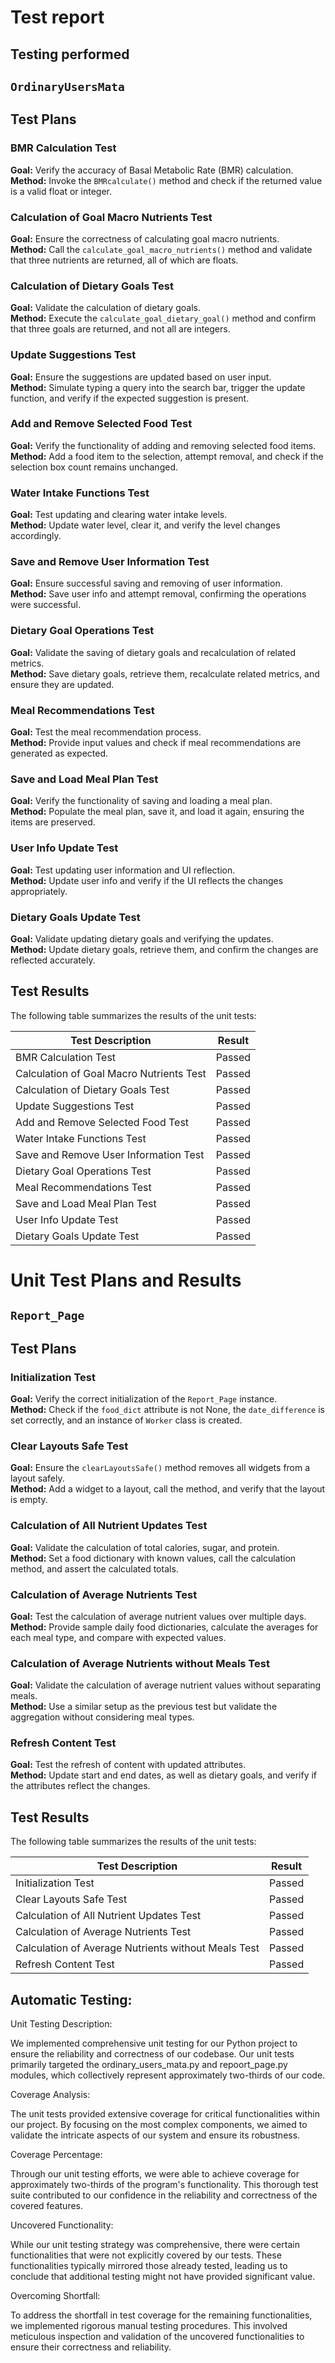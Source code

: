 # Test report  

## Testing performed

## `OrdinaryUsersMata`

## Test Plans

### BMR Calculation Test
**Goal:** Verify the accuracy of Basal Metabolic Rate (BMR) calculation.  
**Method:** Invoke the `BMRcalculate()` method and check if the returned value is a valid float or integer.

### Calculation of Goal Macro Nutrients Test
**Goal:** Ensure the correctness of calculating goal macro nutrients.  
**Method:** Call the `calculate_goal_macro_nutrients()` method and validate that three nutrients are returned, all of which are floats.

### Calculation of Dietary Goals Test
**Goal:** Validate the calculation of dietary goals.  
**Method:** Execute the `calculate_goal_dietary_goal()` method and confirm that three goals are returned, and not all are integers.

### Update Suggestions Test
**Goal:** Ensure the suggestions are updated based on user input.  
**Method:** Simulate typing a query into the search bar, trigger the update function, and verify if the expected suggestion is present.

### Add and Remove Selected Food Test
**Goal:** Verify the functionality of adding and removing selected food items.  
**Method:** Add a food item to the selection, attempt removal, and check if the selection box count remains unchanged.

### Water Intake Functions Test
**Goal:** Test updating and clearing water intake levels.  
**Method:** Update water level, clear it, and verify the level changes accordingly.

### Save and Remove User Information Test
**Goal:** Ensure successful saving and removing of user information.  
**Method:** Save user info and attempt removal, confirming the operations were successful.

### Dietary Goal Operations Test
**Goal:** Validate the saving of dietary goals and recalculation of related metrics.  
**Method:** Save dietary goals, retrieve them, recalculate related metrics, and ensure they are updated.

### Meal Recommendations Test
**Goal:** Test the meal recommendation process.  
**Method:** Provide input values and check if meal recommendations are generated as expected.

### Save and Load Meal Plan Test
**Goal:** Verify the functionality of saving and loading a meal plan.  
**Method:** Populate the meal plan, save it, and load it again, ensuring the items are preserved.

### User Info Update Test
**Goal:** Test updating user information and UI reflection.  
**Method:** Update user info and verify if the UI reflects the changes appropriately.

### Dietary Goals Update Test
**Goal:** Validate updating dietary goals and verifying the updates.  
**Method:** Update dietary goals, retrieve them, and confirm the changes are reflected accurately.

## Test Results

The following table summarizes the results of the unit tests:

| Test Description                          | Result  |
|------------------------------------------|---------|
| BMR Calculation Test                     | Passed  |
| Calculation of Goal Macro Nutrients Test | Passed  |
| Calculation of Dietary Goals Test        | Passed  |
| Update Suggestions Test                  | Passed  |
| Add and Remove Selected Food Test        | Passed  |
| Water Intake Functions Test              | Passed  |
| Save and Remove User Information Test    | Passed  |
| Dietary Goal Operations Test             | Passed  |
| Meal Recommendations Test                | Passed  |
| Save and Load Meal Plan Test             | Passed  |
| User Info Update Test                    | Passed  |
| Dietary Goals Update Test                | Passed  |


# Unit Test Plans and Results

## `Report_Page`

## Test Plans

### Initialization Test
**Goal:** Verify the correct initialization of the `Report_Page` instance.  
**Method:** Check if the `food_dict` attribute is not None, the `date_difference` is set correctly, and an instance of `Worker` class is created.

### Clear Layouts Safe Test
**Goal:** Ensure the `clearLayoutsSafe()` method removes all widgets from a layout safely.  
**Method:** Add a widget to a layout, call the method, and verify that the layout is empty.

### Calculation of All Nutrient Updates Test
**Goal:** Validate the calculation of total calories, sugar, and protein.  
**Method:** Set a food dictionary with known values, call the calculation method, and assert the calculated totals.

### Calculation of Average Nutrients Test
**Goal:** Test the calculation of average nutrient values over multiple days.  
**Method:** Provide sample daily food dictionaries, calculate the averages for each meal type, and compare with expected values.

### Calculation of Average Nutrients without Meals Test
**Goal:** Validate the calculation of average nutrient values without separating meals.  
**Method:** Use a similar setup as the previous test but validate the aggregation without considering meal types.

### Refresh Content Test
**Goal:** Test the refresh of content with updated attributes.  
**Method:** Update start and end dates, as well as dietary goals, and verify if the attributes reflect the changes.

## Test Results

The following table summarizes the results of the unit tests:

| Test Description                                     | Result |
|------------------------------------------------------|--------|
| Initialization Test                                 | Passed |
| Clear Layouts Safe Test                             | Passed |
| Calculation of All Nutrient Updates Test             | Passed |
| Calculation of Average Nutrients Test                | Passed |
| Calculation of Average Nutrients without Meals Test  | Passed |
| Refresh Content Test                                | Passed |



## Automatic Testing:
Unit Testing Description:

We implemented comprehensive unit testing for our Python project to ensure the reliability and correctness of our codebase. Our unit tests primarily targeted the ordinary_users_mata.py and repoort_page.py modules, which collectively represent approximately two-thirds of our code.

Coverage Analysis:

The unit tests provided extensive coverage for critical functionalities within our project. By focusing on the most complex components, we aimed to validate the intricate aspects of our system and ensure its robustness.

Coverage Percentage:

Through our unit testing efforts, we were able to achieve coverage for approximately two-thirds of the program's functionality. This thorough test suite contributed to our confidence in the reliability and correctness of the covered features.

Uncovered Functionality:

While our unit testing strategy was comprehensive, there were certain functionalities that were not explicitly covered by our tests. These functionalities typically mirrored those already tested, leading us to conclude that additional testing might not have provided significant value.

Overcoming Shortfall:

To address the shortfall in test coverage for the remaining functionalities, we implemented rigorous manual testing procedures. This involved meticulous inspection and validation of the uncovered functionalities to ensure their correctness and reliability.
